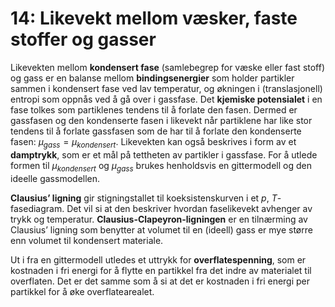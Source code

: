 # 14: Likevekt mellom væsker, faste stoffer og gasser

Likevekten mellom **kondensert fase** (samlebegrep for væske eller fast stoff) og gass er en balanse mellom **bindingsenergier** som holder partikler sammen i kondensert fase ved lav temperatur, og økningen i (translasjonell) entropi som oppnås ved å gå over i gassfase. Det **kjemiske potensialet** i en fase tolkes som partiklenes tendens til å forlate den fasen. Dermed er gassfasen og den kondenserte fasen i likevekt når partiklene har like stor tendens til å forlate gassfasen som de har til å forlate den kondenserte fasen: $\mu_{gass} = \mu_{kondensert}$. Likevekten kan også beskrives i form av et **damptrykk**, som er et mål på tettheten av partikler i gassfase. For å utlede formen til $\mu_{kondensert}$ og $\mu_{gass}$ brukes henholdsvis en gittermodell og den ideelle gassmodellen.

**Clausius’ ligning** gir stigningstallet til koeksistenskurven i et $p$, $T$-fasediagram. Det vil si at den beskriver hvordan faselikevekt avhenger av trykk og temperatur. **Clausius-Clapeyron-ligningen** er en tilnærming av Clausius’ ligning som benytter at volumet til en (ideell) gass er mye større enn volumet til kondensert materiale.

Ut i fra en gittermodell utledes et uttrykk for **overflatespenning**, som er kostnaden i fri energi for å flytte en partikkel fra det indre av materialet til overflaten. Det er det samme som å si at det er kostnaden i fri energi per partikkel for å øke overflatearealet.
